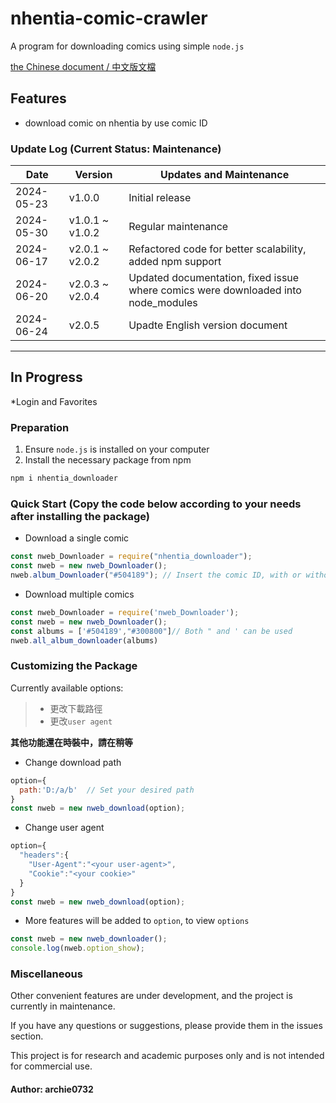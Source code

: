 # nhentia-comic-crawler

A program for downloading comics using simple `node.js`

[the Chinese document / 中文版文檔]('./chinese_readme.md')

## Features

* download comic on nhentia by use comic ID

### Update Log (Current Status: Maintenance)

|Date|Version|Updates and Maintenance|
|----|-------|----|
|2024-05-23|v1.0.0|Initial release|
|2024-05-30|v1.0.1 ~ v1.0.2|Regular maintenance|
|2024-06-17|v2.0.1 ~ v2.0.2|Refactored code for better scalability, added npm support|
|2024-06-20|v2.0.3 ~ v2.0.4|Updated documentation, fixed issue where comics were downloaded into node_modules|
|2024-06-24|v2.0.5|Upadte English version document|

***

## In Progress

*Login and Favorites

### Preparation

1. Ensure `node.js` is installed on your computer
2. Install the necessary package from npm

```bash
npm i nhentia_downloader
```

### Quick Start (Copy the code below according to your needs after installing the package)

* Download a single comic

```js
const nweb_Downloader = require("nhentia_downloader");
const nweb = new nweb_Downloader();
nweb.album_Downloader("#504189"); // Insert the comic ID, with or without the #

```
  
* Download multiple comics

```js
const nweb_Downloader = require('nweb_Downloader');
const nweb = new nweb_Downloader();
const albums = ['#504189',"#300800"]// Both " and ' can be used
nweb.all_album_downloader(albums)
```

### Customizing the Package

Currently available options:

> * 更改下載路徑
> * 更改`user agent`

**其他功能還在時裝中，請在稍等**  

* Change download path

```js
option={
  path:'D:/a/b'  // Set your desired path
}
const nweb = new nweb_download(option);
```

* Change user agent

```js
option={
  "headers":{
    "User-Agent":"<your user-agent>",
    "Cookie":"<your cookie>"
  }
}
const nweb = new nweb_download(option);
```

* More features will be added to `option`, to view `options`

```js
const nweb = new nweb_downloader();
console.log(nweb.option_show);
```

### Miscellaneous

Other convenient features are under development, and the project is currently in maintenance.

If you have any questions or suggestions, please provide them in the issues section.

This project is for research and academic purposes only and is not intended for commercial use.

#### Author: archie0732
